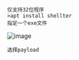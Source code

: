 	仅支持32位程序
	>apt install shellter
	指定一个exe文件
![image](https://raw.githubusercontent.com/xiaoy-sec/Pentest_Note/master/img/80.png)

	选择payload